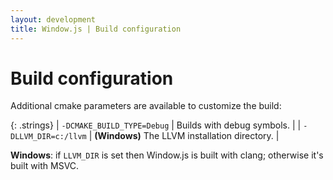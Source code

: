 ```yaml
---
layout: development
title: Window.js | Build configuration
---
```


Build configuration
===================

Additional cmake parameters are available to customize the build:

{: .strings}
| `-DCMAKE_BUILD_TYPE=Debug` | Builds with debug symbols. |
| `-DLLVM_DIR=c:/llvm` | **(Windows)** The LLVM installation directory. |

**Windows**: if `LLVM_DIR` is set then Window.js is built with clang; otherwise
it's built with MSVC.
